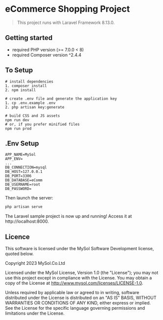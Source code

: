 # eCommerce Shopping Project
> This project runs with Laravel Framework 8.13.0.
## Getting started
* required PHP version (>= 7.0.0 < 8)
* required Composer version ^2.4.4
## To Setup
```
# install dependencies
1. composer install
2. npm install

# create .env file and generate the application key
1. cp .env.example .env
2. php artisan key:generate

# build CSS and JS assets
npm run dev
# or, if you prefer minified files
npm run prod
```
## .Env Setup
```
APP_NAME=MySol
APP_ENV= 
...
DB_CONNECTION=mysql
DB_HOST=127.0.0.1
DB_PORT=3306
DB_DATABASE=eComm
DB_USERNAME=root
DB_PASSWORD=
```
Then launch the server:

``` bash
php artisan serve
```

The Laravel sample project is now up and running! Access it at http://localhost:8000.

## Licence

This software is licensed under the MySol Software Development license, quoted below.

Copyright 2023 MySol.Co.Ltd

Licensed under the MySol License, Version 1.0 (the "License"); you may not use this project except in compliance with the License. You may obtain a copy of the License at http://www.mysol.com/licenses/LICENSE-1.0.

Unless required by applicable law or agreed to in writing, software distributed under the License is distributed on an "AS IS" BASIS, WITHOUT WARRANTIES OR CONDITIONS OF ANY KIND, either express or implied. See the License for the specific language governing permissions and limitations under the License.
